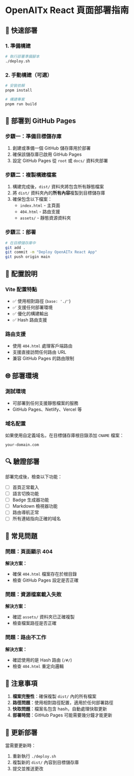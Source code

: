 # OpenAITx React 頁面部署指南

## 🚀 快速部署

### 1. 準備構建
```bash
# 執行部署準備腳本
./deploy.sh
```

### 2. 手動構建（可選）
```bash
# 安裝依賴
pnpm install

# 構建專案
pnpm run build
```

## 📁 部署到 GitHub Pages

### 步驟一：準備目標儲存庫
1. 創建或準備一個 GitHub 儲存庫用於部署
2. 確保該儲存庫已啟用 GitHub Pages
3. 設定 GitHub Pages 從 `root` 或 `docs/` 資料夾部署

### 步驟二：複製構建檔案
1. 構建完成後，`dist/` 資料夾將包含所有靜態檔案
2. 將 `dist/` 資料夾內的**所有內容**複製到目標儲存庫
3. 確保包含以下檔案：
   - `index.html` - 主頁面
   - `404.html` - 路由支援
   - `assets/` - 靜態資源資料夾

### 步驟三：部署
```bash
# 在目標儲存庫中
git add .
git commit -m "Deploy OpenAITx React App"
git push origin main
```

## 🔧 配置說明

### Vite 配置特點
- ✅ 使用相對路徑 (`base: './'`)
- ✅ 支援任何部署環境
- ✅ 優化的構建輸出
- ✅ Hash 路由支援

### 路由支援
- 使用 `404.html` 處理客戶端路由
- 支援直接訪問任何路由 URL
- 兼容 GitHub Pages 的路由限制

## 🌐 部署環境

### 測試環境
- 可部署到任何支援靜態檔案的服務
- GitHub Pages、Netlify、Vercel 等

### 域名配置
如果使用自定義域名，在目標儲存庫根目錄添加 `CNAME` 檔案：
```
your-domain.com
```

## 🔍 驗證部署

部署完成後，檢查以下功能：
- [ ] 首頁正常載入
- [ ] 語言切換功能
- [ ] Badge 生成器功能
- [ ] Markdown 檢視器功能
- [ ] 路由導航正常
- [ ] 所有連結指向正確的域名

## 🐛 常見問題

### 問題：頁面顯示 404
**解決方案：**
- 確保 `404.html` 檔案存在於根目錄
- 檢查 GitHub Pages 設定是否正確

### 問題：資源檔案載入失敗
**解決方案：**
- 確認 `assets/` 資料夾已正確複製
- 檢查檔案路徑是否正確

### 問題：路由不工作
**解決方案：**
- 確認使用的是 Hash 路由 (`/#/`)
- 檢查 `404.html` 重定向邏輯

## 📝 注意事項

1. **檔案完整性**：確保複製 `dist/` 內的所有檔案
2. **路徑問題**：使用相對路徑配置，適用於任何部署路徑
3. **快取問題**：檔案名包含 hash，自動處理快取更新
4. **部署時間**：GitHub Pages 可能需要幾分鐘才能更新

## 🔄 更新部署

當需要更新時：
1. 重新執行 `./deploy.sh`
2. 複製新的 `dist/` 內容到目標儲存庫
3. 提交並推送更改 